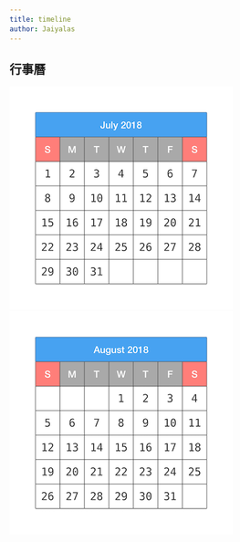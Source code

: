 ```yaml
---
title: timeline
author: Jaiyalas
---
```


## 行事曆

![c7](/img/calendar7mini.png)
![c8](/img/calendar8mini.png)
